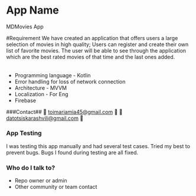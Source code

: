 # App Name #

MDMovies App

#Requirement
We have created an application that offers users a large selection of movies in high quality;
Users can register and create their own list of favorite movies.
The user will be able to see through the application which are the best rated movies
of that time and the last ones added.
######

* Programming language - Kotlin
* Error handling for loss of network connection
* Architecture - MVVM
* Localization - For Eng
* Firebase

###Contact##
📩  toimariamia45@gmail.com  📱
📩  datotsiskarashvili@gmail.com 📱
### App Testing ###

I was testing this app manually and had several test cases.
Tried my best to prevent bugs. Bugs I found during testing are all fixed.

### Who do I talk to? ###

* Repo owner or admin
* Other community or team contact
